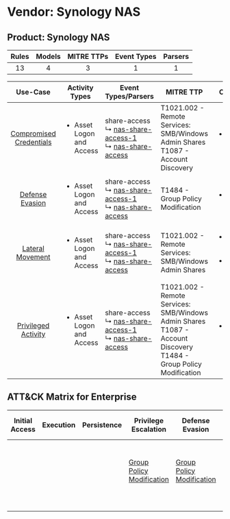 Vendor: Synology NAS
====================
Product: Synology NAS
---------------------
| Rules | Models | MITRE TTPs | Event Types | Parsers |
|:-----:|:------:|:----------:|:-----------:|:-------:|
|  13   |   4    |     3      |      1      |    1    |

|                                  Use-Case                                  | Activity Types                           | Event Types/Parsers                                                                                                                                           | MITRE TTP                                                                                                                   | Content                                                                                                               |
|:--------------------------------------------------------------------------:| ---------------------------------------- | ------------------------------------------------------------------------------------------------------------------------------------------------------------- | --------------------------------------------------------------------------------------------------------------------------- | --------------------------------------------------------------------------------------------------------------------- |
| [Compromised Credentials](../../../UseCases/uc_compromised_credentials.md) | <ul><li>Asset Logon and Access</li></ul> |  share-access<br> ↳ [nas-share-access-1](Parsers/parserContent_nas-share-access-1.md)<br> ↳ [nas-share-access](Parsers/parserContent_nas-share-access.md)<br> | T1021.002 - Remote Services: SMB/Windows Admin Shares<br>T1087 - Account Discovery<br>                                      | [<ul><li>2 Rules</li></ul>](Rules_Models/r_m_synology_nas_synology_nas_Compromised_Credentials.md)                    |
|         [Defense Evasion](../../../UseCases/uc_defense_evasion.md)         | <ul><li>Asset Logon and Access</li></ul> |  share-access<br> ↳ [nas-share-access-1](Parsers/parserContent_nas-share-access-1.md)<br> ↳ [nas-share-access](Parsers/parserContent_nas-share-access.md)<br> | T1484 - Group Policy Modification<br>                                                                                       | [<ul><li>2 Rules</li></ul>](Rules_Models/r_m_synology_nas_synology_nas_Defense_Evasion.md)                            |
|        [Lateral Movement](../../../UseCases/uc_lateral_movement.md)        | <ul><li>Asset Logon and Access</li></ul> |  share-access<br> ↳ [nas-share-access-1](Parsers/parserContent_nas-share-access-1.md)<br> ↳ [nas-share-access](Parsers/parserContent_nas-share-access.md)<br> | T1021.002 - Remote Services: SMB/Windows Admin Shares<br>                                                                   | [<ul><li>9 Rules</li></ul><ul><li>4 Models</li></ul>](Rules_Models/r_m_synology_nas_synology_nas_Lateral_Movement.md) |
|     [Privileged Activity](../../../UseCases/uc_privileged_activity.md)     | <ul><li>Asset Logon and Access</li></ul> |  share-access<br> ↳ [nas-share-access-1](Parsers/parserContent_nas-share-access-1.md)<br> ↳ [nas-share-access](Parsers/parserContent_nas-share-access.md)<br> | T1021.002 - Remote Services: SMB/Windows Admin Shares<br>T1087 - Account Discovery<br>T1484 - Group Policy Modification<br> | [<ul><li>3 Rules</li></ul>](Rules_Models/r_m_synology_nas_synology_nas_Privileged_Activity.md)                        |

ATT&CK Matrix for Enterprise
----------------------------
| Initial Access | Execution | Persistence | Privilege Escalation                                                           | Defense Evasion                                                                | Credential Access | Discovery                                                              | Lateral Movement                                                                                                                                                       | Collection | Command and Control | Exfiltration | Impact |
| -------------- | --------- | ----------- | ------------------------------------------------------------------------------ | ------------------------------------------------------------------------------ | ----------------- | ---------------------------------------------------------------------- | ---------------------------------------------------------------------------------------------------------------------------------------------------------------------- | ---------- | ------------------- | ------------ | ------ |
|                |           |             | [Group Policy Modification](https://attack.mitre.org/techniques/T1484)<br><br> | [Group Policy Modification](https://attack.mitre.org/techniques/T1484)<br><br> |                   | [Account Discovery](https://attack.mitre.org/techniques/T1087)<br><br> | [Remote Services](https://attack.mitre.org/techniques/T1021)<br><br>[Remote Services: SMB/Windows Admin Shares](https://attack.mitre.org/techniques/T1021/002)<br><br> |            |                     |              |        |